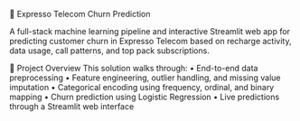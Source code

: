 📱 Expresso Telecom Churn Prediction

A full-stack machine learning pipeline and interactive Streamlit web app for predicting customer churn in Expresso Telecom based on recharge activity, data usage, call patterns, and top pack subscriptions.

🔧 Project Overview
This solution walks through: • End-to-end data preprocessing • Feature engineering, outlier handling, and missing value imputation • Categorical encoding using frequency, ordinal, and binary mapping • Churn prediction using Logistic Regression • Live predictions through a Streamlit web interface
